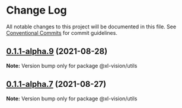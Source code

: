 # Change Log

All notable changes to this project will be documented in this file.
See [Conventional Commits](https://conventionalcommits.org) for commit guidelines.

## [0.1.1-alpha.9](https://github.com/xl-vision/xl-vision/compare/v0.1.1-alpha.8...v0.1.1-alpha.9) (2021-08-28)

**Note:** Version bump only for package @xl-vision/utils





## [0.1.1-alpha.7](https://github.com/xl-vision/xl-vision/compare/v0.1.1-alpha.6...v0.1.1-alpha.7) (2021-08-27)

**Note:** Version bump only for package @xl-vision/utils
